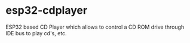 # esp32-cdplayer
ESP32 based CD Player which allows to control a CD ROM drive through IDE bus to play cd's, etc.
